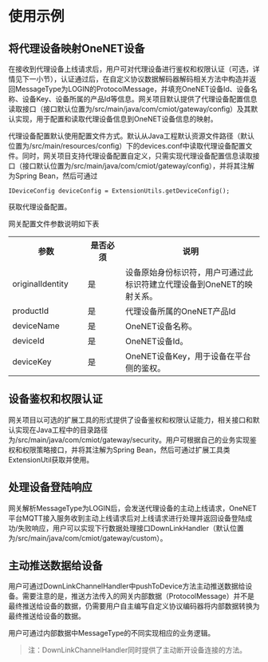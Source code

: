 # 使用示例

## 将代理设备映射OneNET设备
在接收到代理设备上线请求后，用户可对代理设备进行鉴权和权限认证（可选，详情见下一小节），认证通过后，在自定义协议数据解码器解码相关方法中构造并返回MessageType为LOGIN的ProtocolMessage，并填充OneNET设备Id、设备名称、设备Key、设备所属的产品Id等信息。网关项目默认提供了代理设备配置信息读取接口（接口默认位置为/src/main/java/com/cmiot/gateway/config）及其默认实现，用于配置和读取代理设备信息到OneNET设备信息的映射。

代理设备配置默认使用配置文件方式。默认从Java工程默认资源文件路径（默认位置为/src/main/resources/config）下的devices.conf中读取代理设备配置文件。同时，网关项目支持代理设备配置自定义，只需实现代理设备配置信息读取接口（接口默认位置为/src/main/java/com/cmiot/gateway/config），并将其注解为Spring Bean，然后可通过 

    IDeviceConfig deviceConfig = ExtensionUtils.getDeviceConfig();

获取代理设备配置。

网关配置文件参数说明如下表

<table>
<tr><th width="30%">参数</th><th width="15%">是否必须</th><th >说明</th></tr>
<tr><td>originalIdentity</td><td>是</td><td>设备原始身份标识符，用户可通过此标识符建立代理设备到OneNET的映射关系。</td></tr>
<tr><td>productId</td><td>是</td><td>代理设备所属的OneNET产品Id</td></tr>
<tr><td>deviceName</td><td>是</td><td>OneNET设备名称。</td></tr>
<tr><td>deviceId</td><td>是</td><td>OneNET设备Id。</td></tr>
<tr><td>deviceKey</td><td>是</td><td>OneNET设备Key，用于设备在平台侧的鉴权。</td></tr>
</table>

## 设备鉴权和权限认证
网关项目以可选的扩展工具的形式提供了设备鉴权和权限认证能力，相关接口和默认实现在Java工程中的目录路径为/src/main/java/com/cmiot/gateway/security。用户可根据自己的业务实现鉴权和权限策略接口，并将其注解为Spring Bean，然后可通过扩展工具类ExtensionUtil获取并使用。


## 处理设备登陆响应
网关解析MessageType为LOGIN后，会发送代理设备的主动上线请求，OneNET平台MQTT接入服务收到主动上线请求后对上线请求进行处理并返回设备登陆成功/失败响应，用户可以实现下行数据处理接口DownLinkHandler（默认位置为/src/main/java/com/cmiot/gateway/custom）。

## 主动推送数据给设备
用户可通过DownLinkChannelHandler中pushToDevice方法主动推送数据给设备。需要注意的是，推送方法传入的网关内部数据（ProtocolMessage）并不是最终推送给设备的数据，仍需要用户自主编写自定义协议编码器将内部数据转换为最终推送给设备的数据。

用户可通过内部数据中MessageType的不同实现相应的业务逻辑。

> 注：DownLinkChannelHandler同时提供了主动断开设备连接的方法。
